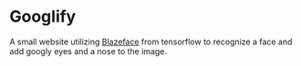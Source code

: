 # Googlify

A small website utilizing [Blazeface](https://github.com/tensorflow/tfjs-models/tree/master/blazeface) from tensorflow to recognize a face and add googly eyes and a nose to the image. 
